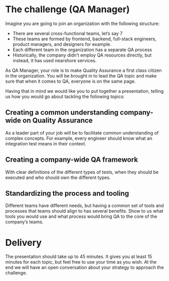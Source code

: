 # The challenge (QA Manager)

Imagine you are going to join an organization with the following structure:
* There are several cross-functional teams, let’s say 7
* These teams are formed by frontend, backend, full-stack engineers, product managers, and designers for example.
* Each different team in the organization has a separate QA process
* Historically, the company didn’t employ QA resources directly, but instead, it has used nearshore services.

As QA Manager, your role is to make Quality Assurance a first class citizen in the organization. You will be brought in to lead the QA topic and make sure that when it comes to QA, everyone is on the same page.

Having that in mind we would like you to put together a presentation, telling us how you would go about tackling the following topics:

## Creating a common understanding company-wide on Quality Assurance
As a leader part of your job will be to facilitate common understanding of complex concepts. For example, every engineer should know what an integration test means in their context.

## Creating a company-wide QA framework
With clear definitions of the different types of tests, when they should be executed and who should own the different types. 

## Standardizing the process and tooling
Different teams have different needs, but having a common set of tools and processes that teams should align to has several benefits. Show to us what tools you would use and what process would bring QA to the core of the company’s teams.

# Delivery

The presentation should take up to 45 minutes. It gives you at least 15 minutes for each topic, but feel free to use your time as you wish. At the end we will have an open conversation about your strategy to approach the challenge.

